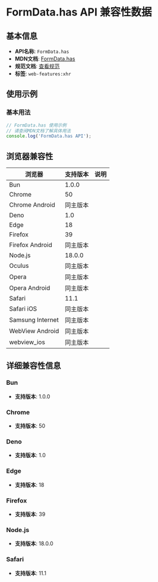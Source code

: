 # FormData.has API 兼容性数据

## 基本信息

- **API名称**: `FormData.has`
- **MDN文档**: [FormData.has](https://developer.mozilla.org/docs/Web/API/FormData/has)
- **规范文档**: [查看规范](https://xhr.spec.whatwg.org/#dom-formdata-has)
- **标签**: `web-features:xhr`

## 使用示例

### 基本用法

```javascript
// FormData.has 使用示例
// 请查阅MDN文档了解具体用法
console.log('FormData.has API');
```

## 浏览器兼容性

| 浏览器 | 支持版本 | 说明 |
|--------|----------|------|
| Bun | 1.0.0 |  |
| Chrome | 50 |  |
| Chrome Android | 同主版本 |  |
| Deno | 1.0 |  |
| Edge | 18 |  |
| Firefox | 39 |  |
| Firefox Android | 同主版本 |  |
| Node.js | 18.0.0 |  |
| Oculus | 同主版本 |  |
| Opera | 同主版本 |  |
| Opera Android | 同主版本 |  |
| Safari | 11.1 |  |
| Safari iOS | 同主版本 |  |
| Samsung Internet | 同主版本 |  |
| WebView Android | 同主版本 |  |
| webview_ios | 同主版本 |  |

## 详细兼容性信息

### Bun

- **支持版本**: 1.0.0

### Chrome

- **支持版本**: 50

### Deno

- **支持版本**: 1.0

### Edge

- **支持版本**: 18

### Firefox

- **支持版本**: 39

### Node.js

- **支持版本**: 18.0.0

### Safari

- **支持版本**: 11.1

